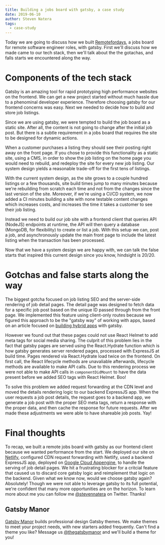 ```yaml
---
title: Building a jobs board with gatsby, a case study
date: 2019-06-10
author: Steven Natera
tags:
  - case-study
---
```


Today we are going to discuss how we built [Remotefordays](https://remotefordays.com), a jobs board for remote software engineer roles, with gatsby. First we'll discuss how we made came to our tech stack, then we'll talk about the the gotachas, and falls starts we encountered along the way.

# Components of the tech stack

Gatsby is an amazing tool for rapid prototyping high performance websites on the frontend. We can get a new project started without much hassle due to a phenominal developer experience. Therefore choosing gatsby for our frontend concerns was easy. Next we needed to decide how to build and store job listings.

Since we are using gatsby, we were tempted to build the job board as a static site. After all, the content is not going to change after the initial job post. But there is a subtle requirement in a jobs board that requires the site to be designed for dynamic actions.

When a customer purchases a listing they should see their posting right away on the front page. If you chose to provide this functionality as a static site, using a CMS, in order to show the job listing on the home page you would need to rebuild, and redeploy the site for every new job listing. Our system design yields a reasonable trade-off for the first tens of listings.

With the current system design, as the site grows to a couple hundred listings or a few thousands, site build times jump to many minutes because we're rebuilding from scratch each time and not from the changes since the last version of the site. Moreover, if we're using a CI/CD system, we now added a CI minutes building a site with none testable content changes which increases costs, and increases the time it takes a customer to see their job listing.

Instead we need to build our job site with a frontend client that queries API (NodeJS) endpoints at runtime, the API will then query a database (MongoDB, for flexibility) to create or list a job. With this setup we can, post a job, and asynchronously update the main front page to include the latest listing when the transaction has been processed. 

Now that we have a system design we are happy with, we can talk the false starts that inspired this current design since you know, hindsight is 20/20.

# Gotchas and false starts along the way

The biggest gotcha focused on job listing SEO and the server-side rendering of job detail pages. The detail page was designed to fetch data for a specific job post based on the unique ID passed through from the front page. We implemented this feature using client-only routes because we figured this approach to be the "gatsby way" of working with apps, based on an article focused on [building hybrid apps](https://www.gatsbyjs.org/docs/building-apps-with-gatsby/) with gatsby.

However we found out that these pages could not use React Helmet to add meta tags for social media sharing. The culprit of this problem lies in the fact that gatsby pages are served using the React.Hydrate function which is how gatsby generates server rendered pages, processed with ExpressJS at build time. Pages rendered via React.Hydrate load twice on the frontend. On first call, the React lifecycle methods are unavaliable afterwards, lifecycle methods are available to make API calls. Due to this rendering process we were not able to make API calls in `componentDidMount` to have the data present before we added SEO tags with React Helmet. Boo!

To solve this problem we added request forwarding at the CDN level and moved the details rendering logic to our backend ExpressJS app. When the user requests a job post details, the request goes to a backend app, we generate a job post with the proper SEO meta tags, return a response with the proper data, and then cache the response for future requests. After we made these adjustments we were able to have shareable job posts. Yay!

# Final thoughts

To recap, we built a remote jobs board with gatsby as our frontend client because we wanted performance from the start. We deployed our site on [Netlify](https://netlify.com), configured CDN request forwarding with Netlify, used a backend ExpressJS app, deployed on [Google Cloud Appengine](https://cloud.google.com/appengine/), to handle the serving of job detail pages. We hit a frustrating blocker for a critcial feature that caused us to discard core gatsby logic and reimplement that logic on the backend. Given what we know now, would we choose gatsby again? Absolutely! Though we were not able to leverage gatsby to its full potential, we're confident that many more opportunities are on the horizon. To learn more about me you can follow me [@stevennatera](https://twitter.com/stevennatera) on Twitter. Thanks!

## Gatsby Manor

[Gatsby Manor](https://gatsbymanor.com) builds professional design Gatsby themes. We make themes to meet your project needs, with new starters added frequently. Can't find a theme you like? Message us [@thegatsbymanor](https://twitter.com/thegatsbymanor) and we'll build a theme for you!

